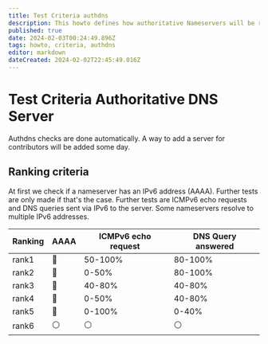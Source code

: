 ```yaml
---
title: Test Criteria authdns
description: This howto defines how authoritative Nameservers will be ranked
published: true
date: 2024-02-03T00:24:49.896Z
tags: howto, criteria, authdns
editor: markdown
dateCreated: 2024-02-02T22:45:49.016Z
---
```


# Test Criteria Authoritative DNS Server

Authdns checks are done automatically. A way to add a server for contributors will be added some day. 


## Ranking criteria
At first we check if a nameserver has an IPv6 address (AAAA). Further tests are only made if that's the case. Further tests are ICMPv6 echo requests and DNS queries sent via IPv6 to the server. Some nameservers resolve to multiple IPv6 addresses.

| Ranking | AAAA | ICMPv6 echo request | DNS Query answered | 
| - | - | - | - | 
| rank1 | :radio_button:| 50-100% | 80-100% | 
| rank2 | :radio_button: | 0-50% | 80-100% |
| rank3 | :radio_button: | 40-80% | 40-80% |
| rank4 | :radio_button: | 0-50% |  40-80% |
| rank5 | :radio_button: |  0-100% |  0-40% | 
| rank6 | :white_circle: | :white_circle: | :white_circle: |